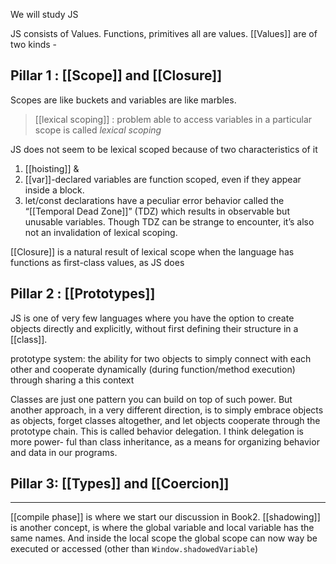 We will study JS 

JS consists of Values. Functions, primitives all are values. [[Values]] are of two kinds - 

## Pillar 1 : [[Scope]] and [[Closure]] 
Scopes are like buckets and variables are like marbles. 

> [[lexical scoping]] : problem able to access variables in a particular scope is called *lexical scoping*

JS does not seem to be lexical scoped because of two characteristics of it 
1. [[hoisting]]  & 
2. [[var]]-declared variables are function scoped, even if they appear inside a block.
3. let/const declarations have a peculiar error behavior called the “[[Temporal Dead Zone]]” (TDZ) which results in observable but unusable variables. Though TDZ can be strange to encounter, it’s also not an invalidation of lexical scoping.

[[Closure]] is a natural result of lexical scope when the language
has functions as first-class values, as JS does

## Pillar 2 : [[Prototypes]]
JS is one of very few languages where you have the option
to create objects directly and explicitly, without first defining
their structure in a [[class]].

prototype system: the ability for two objects to simply
connect with each other and cooperate dynamically (during
function/method execution) through sharing a this context

Classes are just one pattern you can build on top of such
power. But another approach, in a very different direction, is
to simply embrace objects as objects, forget classes altogether,
and let objects cooperate through the prototype chain. This is
called behavior delegation. I think delegation is more power-
ful than class inheritance, as a means for organizing behavior
and data in our programs.

## Pillar 3: [[Types]] and [[Coercion]]



---
[[compile phase]] is where we start our discussion in Book2. 
[[shadowing]] is another concept, is where the global variable and local variable has the same names. And inside the local scope the global scope can now way be executed or accessed (other than `Window.shadowedVariable`)  




